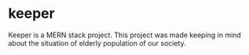 # keeper

Keeper is a MERN stack project. 
This project was made keeping in mind about the situation of elderly population of our society.

